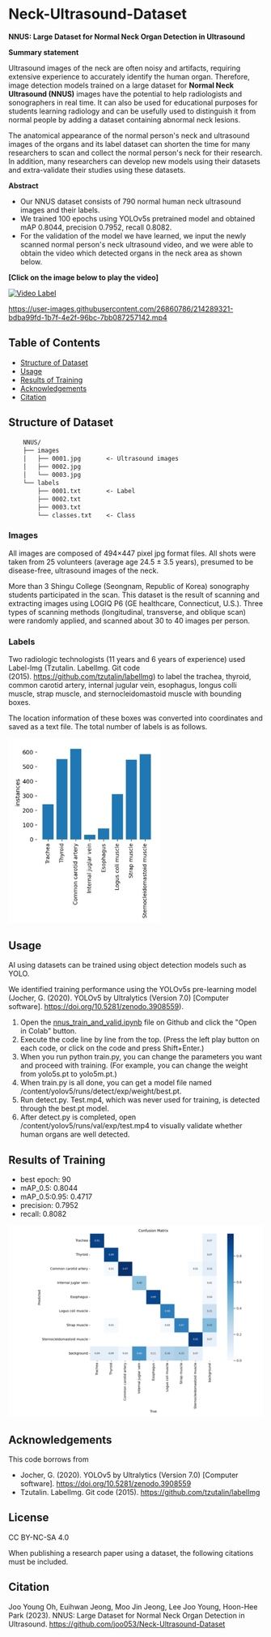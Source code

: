 # Neck-Ultrasound-Dataset
**NNUS: Large Dataset for Normal Neck Organ Detection in Ultrasound**

**Summary statement**

Ultrasound images of the neck are often noisy and artifacts, requiring extensive experience to accurately identify the human organ. Therefore, image detection models trained on a large dataset for <b>Normal Neck Ultrasound (NNUS)</b> images have the potential to help radiologists and sonographers in real time. It can also be used for educational purposes for students learning radiology and can be usefully used to distinguish it from normal people by adding a dataset containing abnormal neck lesions.

The anatomical appearance of the normal person's neck and ultrasound images of the organs and its label dataset can shorten the time for many researchers to scan and collect the normal person's neck for their research. In addition, many researchers can develop new models using their datasets and extra-validate their studies using these datasets.

**Abstract**
- Our NNUS dataset consists of 790 normal human neck ultrasound images and their labels.
- We trained 100 epochs using YOLOv5s pretrained model and obtained mAP 0.8044, precision 0.7952, recall 0.8082.
- For the validation of the model we have learned, we input the newly scanned normal person's neck ultrasound video, and we were able to obtain the video which detected organs in the neck area as shown below.

<b>[Click on the image below to play the video]</b>

[![Video Label](http://img.youtube.com/vi/xby9u6db2Gw/0.jpg)](https://youtu.be/xby9u6db2Gw?t=0s)



https://user-images.githubusercontent.com/26860786/214289321-bdba99fd-1b7f-4e2f-96bc-7bb087257142.mp4



## Table of Contents
- [Structure of Dataset](#structure-of-dataset)
- [Usage](#usage)
- [Results of Training](#results-of-training)
- [Acknowledgements](#acknowledgements)
- [Citation](#citation)

## Structure of Dataset
        NNUS/
        ├── images
        │   ├── 0001.jpg       <- Ultrasound images
        │   ├── 0002.jpg
        │   └── 0003.jpg
        └── labels
            ├── 0001.txt       <- Label 
            ├── 0002.txt
            ├── 0003.txt
            └── classes.txt    <- Class
### Images
All images are composed of 494×447 pixel jpg format files.
All shots were taken from 25 volunteers (average age 24.5 ± 3.5 years), presumed to be disease-free, ultrasound images of the neck.

More than 3 Shingu College (Seongnam, Republic of Korea) sonography students participated in the scan.
This dataset is the result of scanning and extracting images using LOGIQ P6 (GE healthcare, Connecticut, U.S.). Three types of scanning methods (longitudinal, transverse, and oblique scan) were randomly applied, and scanned about 30 to 40 images per person.


### Labels
Two radiologic technologists (11 years and 6 years of experience) used Label-Img (Tzutalin. LabelImg. Git code (2015). https://github.com/tzutalin/labelImg) to label the trachea, thyroid, common carotid artery, internal jugular vein, esophagus, longus colli muscle, strap muscle, and sternocleidomastoid muscle with bounding boxes.

The location information of these boxes was converted into coordinates and saved as a text file. The total number of labels is as follows.

<img src="label_instances.jpg" width="300px" />

## Usage
AI using datasets can be trained using object detection models such as YOLO.

We identified training performance using the YOLOv5s pre-learning model (Jocher, G. (2020). YOLOv5 by Ultralytics (Version 7.0) [Computer software]. https://doi.org/10.5281/zenodo.3908559).

1. Open the [nnus_train_and_valid.ipynb](https://github.com/joo053/Neck-Ultrasound-Dataset/blob/main/nnus_train_and_valid.ipynb) file on Github and click the "Open in Colab" button.
2. Execute the code line by line from the top. (Press the left play button on each code, or click on the code and press Shift+Enter.)
3. When you run python train.py, you can change the parameters you want and proceed with training. (For example, you can change the weight from yolo5s.pt to yolo5m.pt.)
4. When train.py is all done, you can get a model file named /content/yolov5/runs/detect/exp/weight/best.pt.
5. Run detect.py. Test.mp4, which was never used for training, is detected through the best.pt model.
6. After detect.py is completed, open /content/yolov5/runs/val/exp/test.mp4 to visually validate whether human organs are well detected.

## Results of Training
- best epoch: 90
- mAP_0.5: 0.8044
- mAP_0.5:0.95: 0.4717
- precision: 0.7952
- recall: 0.8082
<img src="confusion_matix.png" width="768px" />

## Acknowledgements
This code borrows from
- Jocher, G. (2020). YOLOv5 by Ultralytics (Version 7.0) [Computer software]. https://doi.org/10.5281/zenodo.3908559
- Tzutalin. LabelImg. Git code (2015). https://github.com/tzutalin/labelImg

## License
CC BY-NC-SA 4.0

When publishing a research paper using a dataset, the following citations must be included.

## Citation
Joo Young Oh, Euihwan Jeong, Moo Jin Jeong, Lee Joo Young, Hoon-Hee Park (2023). NNUS: Large Dataset for Normal Neck Organ Detection in Ultrasound. https://github.com/joo053/Neck-Ultrasound-Dataset
